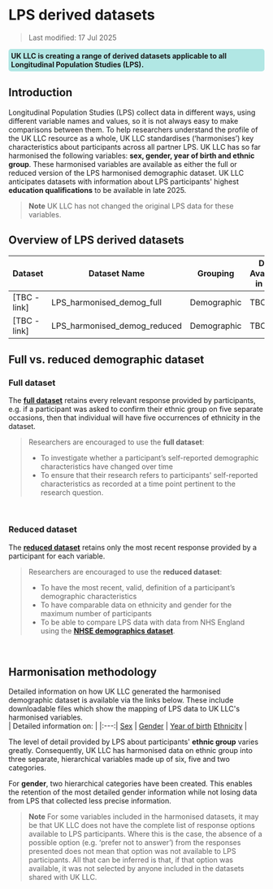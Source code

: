 # LPS derived datasets
>Last modified: 17 Jul 2025
<div style="background-color: rgba(0, 178, 169, 0.3); padding: 5px; border-radius: 5px;"><strong>UK LLC is creating a range of derived datasets applicable to all Longitudinal Population Studies (LPS).</strong></div>  

## Introduction  
Longitudinal Population Studies (LPS) collect data in different ways, using different variable names and values, so it is not always easy to make comparisons between them. To help researchers understand the profile of the UK LLC resource as a whole, UK LLC standardises (‘harmonises’) key characteristics about participants across all partner LPS. UK LLC has so far harmonised the following variables: **sex, gender, year of birth and ethnic group**. These harmonised variables are available as either the full or reduced version of the LPS harmonised demographic dataset. UK LLC anticipates datasets with information about LPS participants' highest **education qualifications** to be available in late 2025.
 
 
>**Note** UK LLC has not changed the original LPS data for these variables.  


## Overview of LPS derived datasets

 Dataset | Dataset Name |Grouping| Data Available in TRE | Data Owner |
|---|---|---|---|---|
| [TBC - link] |LPS_harmonised_demog_full|Demographic |TBC | UK LLC |
| [TBC - link] |LPS_harmonised_demog_reduced|Demographic |TBC | UK LLC |

## Full vs. reduced demographic dataset
### Full dataset   
The [**full dataset**](../Datasets/LPS_derived/demo_harmonised_full.md) retains every relevant response provided by participants, e.g. if a participant was asked to confirm their ethnic group on five separate occasions, then that individual will have five occurrences of ethnicity in the dataset.  
>Researchers are encouraged to use the **full dataset**:  
>* To investigate whether a participant’s self-reported demographic characteristics have changed over time  
>* To ensure that their research refers to participants' self-reported characteristics as recorded at a time point pertinent to the research question.  
<br>

### Reduced dataset  
The [**reduced dataset**](../Datasets/LPS_derived/demo_harmonised_reduced.md) retains only the most recent response provided by a participant for each variable.  


>Researchers are encouraged to use the **reduced dataset**:  
>* To have the most recent, valid, definition of a participant’s demographic characteristics 
>* To have comparable data on ethnicity and gender for the maximum number of participants
>* To be able to compare LPS data with data from NHS England using the [**NHSE demographics dataset**](../../../linked_health_data/NHS_England/Registration%20datasets/DEMOGRAPHICS/DEMOGRAPHICS.ipynb).  
<br>

## Harmonisation methodology
Detailed information on how UK LLC generated the harmonised demographic dataset is available via the links below. These include downloadable files which show the mapping of LPS data to UK LLC's harmonised variables.  
| Detailed information on: |
|:---:|
[Sex](../../UKLLC_generated/README/sex_info.md) | 
[Gender](../../UKLLC_generated/README/gender_info.md) | 
[Year of birth](../../UKLLC_generated/README/yob_info.md) 
[Ethnicity](../README/ethnicity_info.md) |
<br>  

The level of detail provided by LPS about participants' **ethnic group** varies greatly. Consequently, UK LLC has harmonised data on ethnic group into three separate, hierarchical variables made up of six, five and two categories.

For **gender**, two hierarchical categories have been created. This enables the retention of the most detailed gender information while not losing data from LPS that collected less precise information. 
  
>**Note** For some variables included in the harmonised datasets, it may be that UK LLC does not have the complete list of response options available to LPS participants. Where this is the case, the absence of a possible option (e.g. ‘prefer not to answer’) from the responses presented does not mean that option was not available to LPS participants. All that can be inferred is that, if that option was available, it was not selected by anyone included in the datasets shared with UK LLC.
